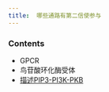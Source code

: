 ```yaml
---
title:  哪些通路有第二信使参与
--- 
```


### Contents
- GPCR
- 鸟苷酸环化酶受体
- [描述PIP3-PI3K-PKB](/描述PIP3-PI3K-PKB)


